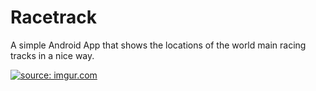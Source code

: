 # Racetrack

A simple Android App that shows the locations of the world main racing tracks in a nice way.

<a href="https://imgur.com/h9GoSsm"><img src="https://i.imgur.com/h9GoSsml.png" title="source: imgur.com" /></a>
